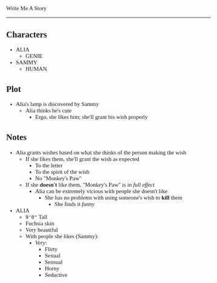 <Style>
	Body {
		Font-size: 15px;
		Font-family: Verdana;
	};
</Style>

Write Me A Story
****************
Characters
----------
- ALIA
	- GENIE
- SAMMY
	- HUMAN

Plot
----
- Alia's lamp is discovered by Sammy
	- Alia thinks he's cute
		- Ergo, she likes him; she'll grant his wish properly

Notes
-----
- Alia grants wishes based on what she thinks of the person making the wish
	- If she likes them, she'll grant the wish as expected
		- To the letter
		- To the spirit of the wish
		- No "Monkey's Paw"
	- If she __doesn't__ like them, "Monkey's Paw" is in _full effect_
		- Alia can be extremely vicious with people she doesn't like
			- She has no problems with using someone's wish to __kill__ them
				- She finds it _funny_
- ALIA
	- `9'0"` Tall
	- Fuchsia skin
	- Very beautiful
	- With people she likes (Sammy):
		- _Very_:
			- Flirty
			- Sexual
			- Sensual
			- Horny
			- Seductive